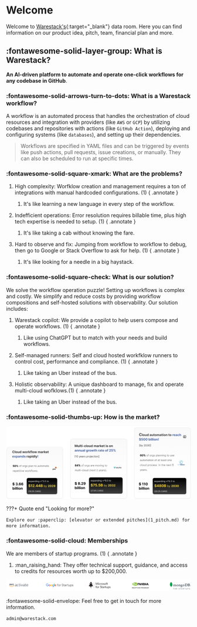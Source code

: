 # Welcome

Welcome to [Warestack's](https://www.warestack.com "Visit console page"){:target="_blank"} data room. Here you can find information on our product idea, pitch, team, financial plan and more.

## :fontawesome-solid-layer-group: What is Warestack?

**An AI-driven platform to automate and operate one-click workflows for any codebase in GitHub**.


### :fontawesome-solid-arrows-turn-to-dots: What is a Warestack workflow?

A workflow is an automated process that handles the orchestration of cloud resources and integration with providers (like `AWS` or `GCP`) by utilizing codebases and repositories with actions (like `GitHub Action`), deploying and configuring systems (like `databases`), and setting up their dependencies.

> Workflows are specified in YAML files and can be triggered by events like push actions, pull requests, issue creations, or manually. They can also be scheduled to run at specific times.

### :fontawesome-solid-square-xmark: What are the problems?

1. High complexity: Worfklow creation and management requires a ton of integrations with manual hardcoded configurations. (1) 
    { .annotate }
    
    1. It's like learning a new language in every step of the workflow.
    
2. Indefficient operations: Error resolution requires billable time, plus high tech expertise is needed to setup. (1) 
    { .annotate }
    
    1. It's like taking a cab without knowing the fare.

3. Hard to observe and fix: Jumping from workflow to workflow to debug, then go to Google or Stack Overflow to ask for help. (1) 
    { .annotate }
    
    1. It's like looking for a needle in a big haystack.

### :fontawesome-solid-square-check:  What is our solution?

We solve the workflow operation puzzle! Setting up workflows is complex and costly. We simplify and reduce costs by providing workflow compositions and self-hosted solutions with observability. Our solution includes:

1. Warestack copilot: We provide a copilot to help users compose and operate workflows. (1)
 { .annotate }
    
    1. Like using ChatGPT but to match with your needs and build workflows.

2. Self-managed runners: Self and cloud hosted workfklow runners to control cost, performance and compliance. (1)
 { .annotate }
    
    1. Like taking an Uber instead of the bus.
    
3. Holistic observability: A unique dashboard to manage, fix and operate multi-cloud wofklows.(1)
 { .annotate }
    1. Like taking an Uber instead of the bus.

### :fontawesome-solid-thumbs-up: How is the market?

<img src="assets/images/market.png" width=1100>

???+ Quote end "Looking for more?"

    Explore our :paperclip: [elevator or extended pitches](1_pitch.md) for more information.

### :fontawesome-solid-cloud: Memberships

We are members of startup programs. (1)
{ .annotate }

1.  :man_raising_hand: They offer technical support, guidance, and access to credits for resources worth up to $200,000.

<img src="assets/images/group.svg" alt="Stelios" width="1250"/>


:fontawesome-solid-envelope: Feel free to get in touch for more information.
```
admin@warestack.com
```